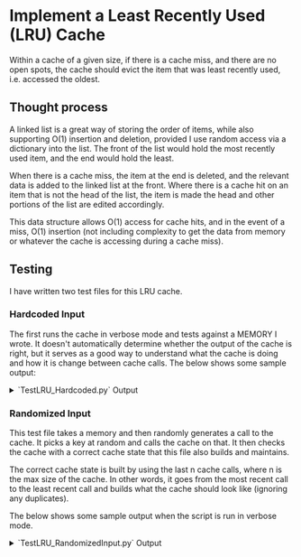 # Implement a Least Recently Used (LRU) Cache

Within a cache of a given size, if there is a cache miss, and there are no open spots, the cache should evict the item that was least recently used, i.e. accessed the oldest.

## Thought process

A linked list is a great way of storing the order of items, while also supporting O(1) insertion and deletion, provided I use random access via a dictionary into the list. The front of the list would hold the most recently used item, and the end would hold the least.

When there is a cache miss, the item at the end is deleted, and the relevant data is added to the linked list at the front. Where there is a cache hit on an item that is not the head of the list, the item is made the head and other portions of the list are edited accordingly.

This data structure allows O(1) access for cache hits, and in the event of a miss, O(1) insertion (not including complexity to get the data from memory or whatever the cache is accessing during a cache miss).

## Testing

I have written two test files for this LRU cache. 

### Hardcoded Input

The first runs the cache in verbose mode and tests against a MEMORY I wrote. It doesn't automatically determine whether the output of the cache is right, but it serves as a good way to understand what the cache is doing and how it is change between cache calls. The below shows some sample output:

<details>
	<summary>`TestLRU_Hardcoded.py` Output</summary>
	```
	$ python TestLRU_HardcodedInput.py
	Command: get( Apple )
	Cache miss on:  ('Apple', 2)
	('Apple', 2) ->

	Command: get( Apple )
	Cache hit on:  ('Apple', 2)
	('Apple', 2) ->

	Command: get( Grape )
	Cache miss on:  ('Grape', 5)
	('Grape', 5) -> ('Apple', 2) ->

	Command: get( Pea )
	Cache miss on:  ('Pea', 1)
	('Pea', 1) -> ('Grape', 5) -> ('Apple', 2) ->

	Command: get( Apple )
	Cache hit on:  ('Apple', 2)
	('Apple', 2) -> ('Pea', 1) -> ('Grape', 5) ->

	Command: get( Mango )
	Cache miss on:  ('Mango', 6)
	('Mango', 6) -> ('Apple', 2) -> ('Pea', 1) ->

	Command: get( Kiwi )
	Cache miss on:  ('Kiwi', 4)
	('Kiwi', 4) -> ('Mango', 6) -> ('Apple', 2) ->

	Command: get( Apple )
	Cache hit on:  ('Apple', 2)
	('Apple', 2) -> ('Kiwi', 4) -> ('Mango', 6) ->

	Command: get( Mango )
	Cache hit on:  ('Mango', 6)
	('Mango', 6) -> ('Apple', 2) -> ('Kiwi', 4) ->

	Command: get( Apple )
	Cache hit on:  ('Apple', 2)
	('Apple', 2) -> ('Mango', 6) -> ('Kiwi', 4) ->

	Command: get( Pea )
	Cache miss on:  ('Pea', 1)
	('Pea', 1) -> ('Apple', 2) -> ('Mango', 6) ->
	```
</details>

### Randomized Input

This test file takes a memory and then randomly generates a call to the cache. It picks a key at random and calls the cache on that. It then checks the cache with a correct cache state that this file also builds and maintains. 

The correct cache state is built by using the last n cache calls, where n is the max size of the cache. In other words, it goes from the most recent call to the least recent call and builds what the cache should look like (ignoring any duplicates).

The below shows some sample output when the script is run in verbose mode.

<details>
	<summary>`TestLRU_RandomizedInput.py` Output</summary>
	```
	$ python TestLRU_RandomizedInput.py
	Command: get( Grape )
	Correct State:   [('Grape', 5)]
	Returned State:  [('Grape', 5)]

	Command: get( Mango )
	Correct State:   [('Mango', 6), ('Grape', 5)]
	Returned State:  [('Mango', 6), ('Grape', 5)]

	Command: get( Starfruit )
	Correct State:   [('Starfruit', 3), ('Mango', 6), ('Grape', 5)]
	Returned State:  [('Starfruit', 3), ('Mango', 6), ('Grape', 5)]

	Command: get( Grape )
	Correct State:   [('Grape', 5), ('Starfruit', 3), ('Mango', 6)]
	Returned State:  [('Grape', 5), ('Starfruit', 3), ('Mango', 6)]

	Command: get( Peach )
	Correct State:   [('Peach', 4), ('Grape', 5), ('Starfruit', 3)]
	Returned State:  [('Peach', 4), ('Grape', 5), ('Starfruit', 3)]

	Command: get( Apple )
	Correct State:   [('Apple', 2), ('Peach', 4), ('Grape', 5)]
	Returned State:  [('Apple', 2), ('Peach', 4), ('Grape', 5)]

	Command: get( Kiwi )
	Correct State:   [('Kiwi', 4), ('Apple', 2), ('Peach', 4)]
	Returned State:  [('Kiwi', 4), ('Apple', 2), ('Peach', 4)]

	Command: get( Apple )
	Correct State:   [('Apple', 2), ('Kiwi', 4), ('Peach', 4)]
	Returned State:  [('Apple', 2), ('Kiwi', 4), ('Peach', 4)]

	Command: get( Orange )
	Correct State:   [('Orange', 5), ('Apple', 2), ('Kiwi', 4)]
	Returned State:  [('Orange', 5), ('Apple', 2), ('Kiwi', 4)]

	Command: get( Starfruit )
	Correct State:   [('Starfruit', 3), ('Orange', 5), ('Apple', 2)]
	Returned State:  [('Starfruit', 3), ('Orange', 5), ('Apple', 2)]

	Passed all randomized tests!
	```
</details>